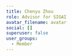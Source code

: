 ```yaml
---
title: Chenyu Zhou
role: Advisor for SIGAI
avatar_filename: avatar
social: []
superuser: false
user_groups:
  - Member
---
```

